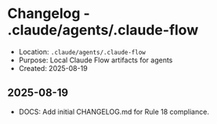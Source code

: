 # Changelog - .claude/agents/.claude-flow

- Location: `.claude/agents/.claude-flow`
- Purpose: Local Claude Flow artifacts for agents
- Created: 2025-08-19

## 2025-08-19
- DOCS: Add initial CHANGELOG.md for Rule 18 compliance.

